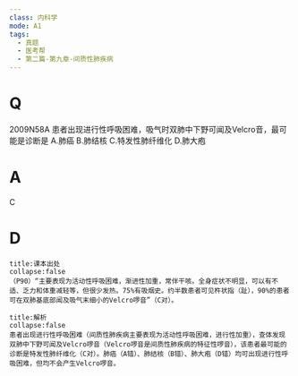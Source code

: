 ```yaml
---
class: 内科学
mode: A1
tags:
  - 真题
  - 医考帮
  - 第二篇-第九章-间质性肺疾病
---
```


# Q
2009N58A 患者出现进行性呼吸困难，吸气时双肺中下野可闻及Velcro音，最可能是诊断是
A.肺癌
B.肺结核
C.特发性肺纤维化
D.肺大疱

# A
C
# D
```ad-note
title:课本出处
collapse:false
（P90）“主要表现为活动性呼吸困难，渐进性加重，常伴干咳。全身症状不明显，可以有不适、乏力和体重减轻等，但很少发热。75%有吸烟史。约半数患者可见杵状指（趾），90%的患者可在双肺基底部闻及吸气末细小的Velcro啰音”（C对）。
```

```ad-summary
title:解析
collapse:false
患者出现进行性呼吸困难（间质性肺疾病主要表现为活动性呼吸困难，进行性加重），查体发现双肺中下野可闻及Velcro啰音（Velcro啰音是间质性肺疾病的特征性啰音），该患者最可能的诊断是特发性肺纤维化（C对）。肺癌（A错）、肺结核（B错）、肺大疱（D错）均可出现进行性呼吸困难，但均不会产生Velcro啰音。
```

